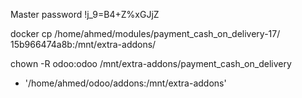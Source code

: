 Master password
!j_9=B4+Z%xGJjZ

docker cp /home/ahmed/modules/payment_cash_on_delivery-17/ 15b966474a8b:/mnt/extra-addons/

chown -R odoo:odoo /mnt/extra-addons/payment_cash_on_delivery

- '/home/ahmed/odoo/addons:/mnt/extra-addons'